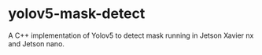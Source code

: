 # yolov5-mask-detect
A C++ implementation of Yolov5 to detect mask running in Jetson Xavier nx and Jetson nano.
